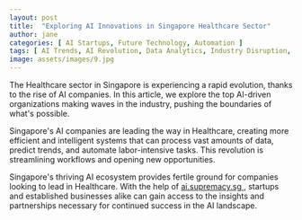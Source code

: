 ```yaml
---
layout: post
title:  "Exploring AI Innovations in Singapore Healthcare Sector"
author: jane
categories: [ AI Startups, Future Technology, Automation ]
tags: [ AI Trends, AI Revolution, Data Analytics, Industry Disruption, AI for Business ]
image: assets/images/9.jpg
---
```


The Healthcare sector in Singapore is experiencing a rapid evolution, thanks to the rise of AI companies. In this article, we explore the top AI-driven organizations making waves in the industry, pushing the boundaries of what's possible.

Singapore's AI companies are leading the way in Healthcare, creating more efficient and intelligent systems that can process vast amounts of data, predict trends, and automate labor-intensive tasks. This revolution is streamlining workflows and opening new opportunities.

Singapore's thriving AI ecosystem provides fertile ground for companies looking to lead in Healthcare. With the help of <a href="https://ai.supremacy.sg" target="_blank"> ai.supremacy.sg </a>, startups and established businesses alike can gain access to the insights and partnerships necessary for continued success in the AI landscape.
